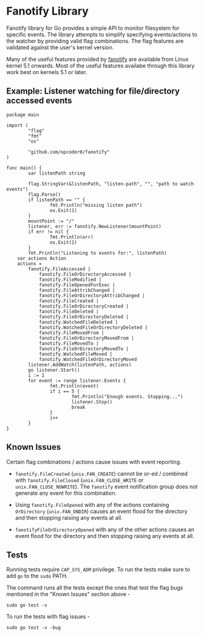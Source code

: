# Fanotify Library

Fanotify library for Go provides a simple API to monitor filesystem for specific events. The library attempts to simplify specifying events/actions to the watcher by providing valid flag combinations. The flag features are validated against the user's kernel version.

Many of the useful features provided by [fanotify](https://man7.org/linux/man-pages/man7/fanotify.7.html) are available from Linux kernel 5.1 onwards. Most of the useful features availabe through this library work best on kernels 5.1 or later.

## Example: Listener watching for file/directory accessed events

```
package main

import (
        "flag"
        "fmt"
        "os"

        "github.com/opcoder0/fanotify"
)

func main() {
        var listenPath string

        flag.StringVar(&listenPath, "listen-path", "", "path to watch events")
        flag.Parse()
        if listenPath == "" {
                fmt.Println("missing listen path")
                os.Exit(1)
        }
        mountPoint := "/"
        listener, err := fanotify.NewListener(mountPoint)
        if err != nil {
                fmt.Println(err)
                os.Exit(1)
        }
        fmt.Println("Listening to events for:", listenPath)
	var actions Action
	actions =
		fanotify.FileAccessed |
			fanotify.FileOrDirectoryAccessed |
			fanotify.FileModified |
			fanotify.FileOpenedForExec |
			fanotify.FileAttribChanged |
			fanotify.FileOrDirectoryAttribChanged |
			fanotify.FileCreated |
			fanotify.FileOrDirectoryCreated |
			fanotify.FileDeleted |
			fanotify.FileOrDirectoryDeleted |
			fanotify.WatchedFileDeleted |
			fanotify.WatchedFileOrDirectoryDeleted |
			fanotify.FileMovedFrom |
			fanotify.FileOrDirectoryMovedFrom |
			fanotify.FileMovedTo |
			fanotify.FileOrDirectoryMovedTo |
			fanotify.WatchedFileMoved |
			fanotify.WatchedFileOrDirectoryMoved
        listener.AddWatch(listenPath, actions)
        go listener.Start()
        i := 1
        for event := range listener.Events {
                fmt.Println(event)
                if i == 5 {
                        fmt.Println("Enough events. Stopping...")
                        listener.Stop()
                        break
                }
                i++
        }
}
```

## Known Issues

Certain flag combinations / actions cause issues with event reporting.

- `fanotify.FileCreated` (`unix.FAN_CREATE`) cannot be or-ed / combined with `fanotify.FileClosed` (`unix.FAN_CLOSE_WRITE` or `unix.FAN_CLOSE_NOWRITE`). The `fanotify` event notification group does not generate any event for this combination.

- Using `fanotify.FileOpened` with any of the actions containing `OrDirectory` (`unix.FAN_ONDIR`) causes an event flood for the directory and then stopping raising any events at all.

- `fanotifyFileOrDirectoryOpened` with any of the other actions causes an event flood for the directory and then stopping raising any events at all.

## Tests

Running tests require `CAP_SYS_ADM` privilege. To run the tests make sure to add `go` to the `sudo` PATH.

The command runs all the tests except the ones that test the flag bugs mentioned in the "Known Issues" section above -

```
sudo go test -v
```

To run the tests with flag issues -

```
sudo go test -v -bug
```
